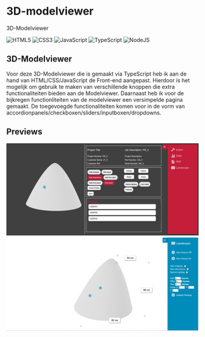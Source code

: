 # 3D-modelviewer
3D-Modelviewer

![HTML5](https://img.shields.io/badge/html5-%23E34F26.svg?style=for-the-badge&logo=html5&logoColor=white)
![CSS3](https://img.shields.io/badge/css3-%231572B6.svg?style=for-the-badge&logo=css3&logoColor=white)
![JavaScript](https://img.shields.io/badge/javascript-%23323330.svg?style=for-the-badge&logo=javascript&logoColor=%23F7DF1E)
![TypeScript](https://img.shields.io/badge/typescript-%23007ACC.svg?style=for-the-badge&logo=typescript&logoColor=white)
![NodeJS](https://img.shields.io/badge/node.js-6DA55F?style=for-the-badge&logo=node.js&logoColor=white)

## 3D-Modelviewer
Voor deze 3D-Modelviewer die is gemaakt via TypeScript heb ik aan de hand van HTML/CSS/JavaScript de Front-end aangepast. Hierdoor is het mogelijk om gebruik te maken van verschillende knoppen die extra functionaliteiten bieden aan de Modelviewer. Daarnaast heb ik voor de bijkregen functionliteiten van de modelviewer een versimpelde pagina gemaakt. De toegevoegde functionaliteiten komen voor in de vorm van accordionpanels/checkboxen/sliders/inputboxen/dropdowns.

## Previews

![img1](https://github.com/FrankGIT-1/3D-modelviewer/blob/main/previews/model-1.JPG)
![img2](https://github.com/FrankGIT-1/3D-modelviewer/blob/main/previews/model-2.JPG)
